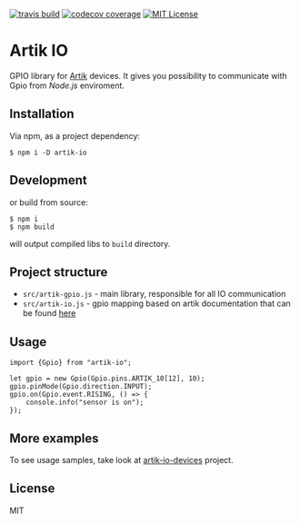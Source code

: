 [![travis build](https://img.shields.io/travis/bkoper/artik-io.svg?style=flat-square)](https://api.travis-ci.org/bkoper/artik-io.svg?branch=master)
[![codecov coverage](https://img.shields.io/codecov/c/github/bkoper/artik-io.svg?style=flat-square)](https://codecov.io/github/bkoper/artik-io)
[![MIT License](https://img.shields.io/github/license/bkoper/artik-io.svg?style=flat-square)](http://opensource.org/licenses/MIT)

# Artik IO

GPIO library for [Artik](https://www.artik.io/) devices.
It gives you possibility to communicate with Gpio from *Node.js* enviroment.

## Installation
Via npm, as a project dependency:
```
$ npm i -D artik-io
```

## Development
or build from source:
```
$ npm i
$ npm build
```
will output compiled libs to ```build``` directory.


## Project structure
- ```src/artik-gpio.js``` - main library, responsible for all IO communication
- ```src/artik-io.js``` - gpio mapping based on artik documentation that can be found [here](https://developer.artik.io/documentation/developer-guide/gpio-mapping.html)


## Usage

```
import {Gpio} from "artik-io";

let gpio = new Gpio(Gpio.pins.ARTIK_10[12], 10);
gpio.pinMode(Gpio.direction.INPUT);
gpio.on(Gpio.event.RISING, () => {
    console.info("sensor is on");
});
```

## More examples

To see usage samples, take look at [artik-io-devices](https://github.com/bkoper/artik-io-devices) project.

## License

MIT
 